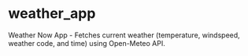 # weather_app
Weather Now App - Fetches current weather (temperature, windspeed, weather code, and time) using Open-Meteo API.
